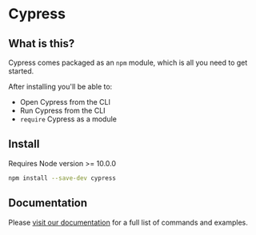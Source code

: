 # Cypress

## What is this?

Cypress comes packaged as an `npm` module, which is all you need to get started.

After installing you'll be able to:

- Open Cypress from the CLI
- Run Cypress from the CLI
- `require` Cypress as a module

## Install

Requires Node version >= 10.0.0

```sh
npm install --save-dev cypress
```

## Documentation

Please [visit our documentation](https://on.cypress.io/cli) for a full list of commands and examples.
